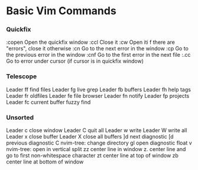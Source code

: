 # Basic Vim Commands

### Quickfix

:copen          Open the quickfix window
:ccl            Close it
:cw             Open iti f there are "errors", close it otherwise
:cn             Go to the next error in the window
:cp             Go to the previous error in the window
:cnf            Go to the first error in the next file
:.cc            Go to error under cursor (if cursor is in quickfix window)

### Telescope
Leader ff       find files
Leader fg       live grep
Leader fb       buffers
Leader fh       help tags
Leader fr       oldfiles
Leader fe       file browser
Leader fn       notify
Leader fp       projects
Leader fc       current buffer fuzzy find

### Unsorted
Leader c        close window
Leader C        quit all
Leader w        write 
Leader W        write all
Leader x        close buffer
Leader X        close all buffers
]d              next diagnostic
[d               previous diagnostic
C               nvim-tree: change directory
gl              open diagnostic float 
v               nvim-tree: open in vertical split 
zz              center line in window
z.              center line and go to first non-whitespace character 
zt              center line at top of window
zb              center line at bottom of window

